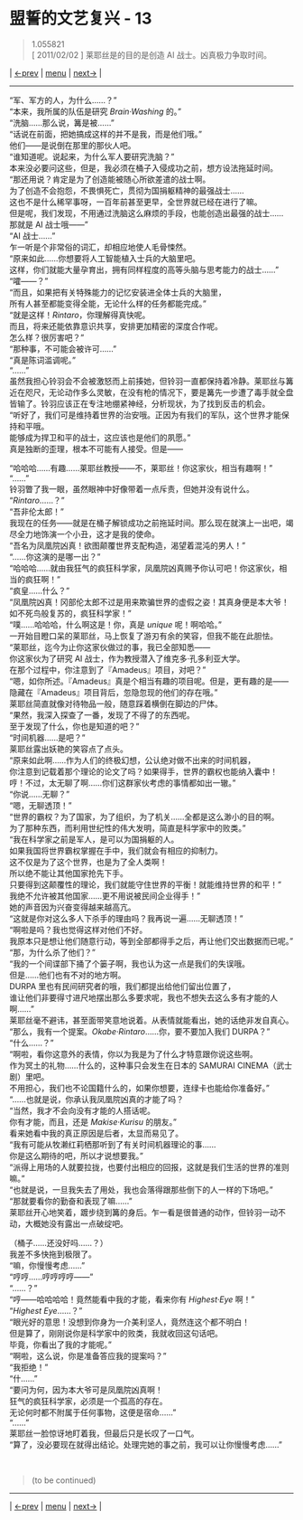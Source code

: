 # 盟誓的文艺复兴 - 13
> 1.055821  
> [ 2011/02/02 ] 莱耶丝是的目的是创造 AI 战士。凶真极力争取时间。  

| [←prev](./0134) | [menu](../) | [next→](./0136) |

---

“军、军方的人，为什么……？”  
“本来，我所属的队伍是研究 *Brain·Washing* 的。”  
“洗脑……那么说，篝是被……”  
“话说在前面，把她搞成这样的并不是我，而是他们哦。”  
他们——是说倒在那里的那伙人吧。  
“谁知道呢。说起来，为什么军人要研究洗脑？”  
本来没必要问这些，但是，我必须在桶子入侵成功之前，想方设法拖延时间。  
“那还用说？肯定是为了创造能被随心所欲差遣的战士啊。  
 为了创造不会抱怨，不畏惧死亡，贯彻为国捐躯精神的最强战士……  
 这也不是什么稀罕事呀，一百年前甚至更早，全世界就已经在进行了嘛。  
 但是呢，我们发现，不用通过洗脑这么麻烦的手段，也能创造出最强的战士……  
 那就是 AI 战士哦——”  
“AI 战士……”  
乍一听是个非常俗的词汇，却相应地使人毛骨悚然。  
“原来如此……你想要将人工智能植入士兵的大脑里吧。  
 这样，你们就能大量孕育出，拥有同样程度的高等头脑与思考能力的战士……”  
“嚯——？”  
“而且，如果把有关特殊能力的记忆安装进全体士兵的大脑里，  
 所有人甚至都能变得全能，无论什么样的任务都能完成。”  
“就是这样！*Rintaro*，你理解得真快呢。  
 而且，将来还能依靠意识共享，安排更加精密的深度合作呢。  
 怎么样？很厉害吧？”  
“那种事，不可能会被许可……”  
“真是陈词滥调呢。”  
“……”  
虽然我担心铃羽会不会被激怒而上前揍她，但铃羽一直都保持着冷静。莱耶丝与篝近在咫尺，无论动作多么灵敏，在没有枪的情况下，要是篝先一步遭了毒手就全盘皆输了。铃羽应该正在专注地绷紧神经，分析现状，为了找到反击的机会。  
“听好了，我们可是维持着世界的治安哦。正因为有我们的军队，这个世界才能保持和平哦。  
 能够成为捍卫和平的战士，这应该也是他们的夙愿。”  
真是独断的歪理，根本不可能有人接受。但是——  

“哈哈哈……有趣……莱耶丝教授——不，莱耶丝！你这家伙，相当有趣啊！”  
“……”  
铃羽瞥了我一眼，虽然眼神中好像带着一点斥责，但她并没有说什么。  
“*Rintaro*……？”  
“吾非伦太郎！”  
我现在的任务——就是在桶子解锁成功之前拖延时间。那么现在就演上一出吧，竭尽全力地饰演一个小丑，这才是我的使命。  
“吾名为凤凰院凶真！欲图颠覆世界支配构造，渴望着混沌的男人！”  
“……你这演的是哪一出？”  
“哈哈哈……就由我狂气的疯狂科学家，凤凰院凶真赐予你认可吧！你这家伙，相当的疯狂啊！”  
“疯皇……什么？”  
“凤凰院凶真！冈部伦太郎不过是用来欺骗世界的虚假之姿！其真身便是本大爷！  
 如不死鸟般复苏的，疯狂科学家！”  
“噗……哈哈哈，什么啊这是！你，真是 *unique* 呢！啊哈哈。”  
一开始目瞪口呆的莱耶丝，马上恢复了游刃有余的笑容，但我不能在此胆怯。  
“莱耶丝，迄今为止你这家伙做过的事，我已全部知悉——  
 你这家伙为了研究 AI 战士，作为教授潜入了维克多·孔多利亚大学。  
 在那个过程中，你注意到了『Amadeus』项目，对吧？”  
“嗯，如你所述。『Amadeus』真是个相当有趣的项目呢。但是，更有趣的是——  
 隐藏在『Amadeus』项目背后，忽隐忽现的他们的存在哦。”  
莱耶丝简直就像对待物品一般，随意踩着横倒在脚边的尸体。  
“果然，我深入探查了一番，发现了不得了的东西呢。  
 至于发现了什么，你也是知道的吧？”  
“时间机器……是吧？”  
莱耶丝露出妖艳的笑容点了点头。  
“原来如此啊……作为人们的终极幻想，公认绝对做不出来的时间机器，  
 你注意到记载着那个理论的论文了吗？如果得手，世界的霸权也能纳入囊中！  
 哼！不过，太无聊了啊……你们这群家伙考虑的事情都如出一辙。”  
“你说……无聊？”  
“嗯，无聊透顶！”  
“世界的霸权？为了国家，为了组织，为了机关……全都是这么渺小的目的啊。  
 为了那种东西，而利用世纪性的伟大发明，简直是科学家中的败类。”  
“我在科学家之前是军人，是可以为国捐躯的人。  
 如果我国将世界霸权掌握在手中，我们就会有相应的抑制力。  
 这不仅是为了这个世界，也是为了全人类啊！  
 所以绝不能让其他国家抢先下手。  
 只要得到这颠覆性的理论，我们就能守住世界的平衡！就能维持世界的和平！”  
 我绝不允许被其他国家……更不用说被民间企业得手！”  
她的声音因为兴奋变得越来越高亢。  
“这就是你对这么多人下杀手的理由吗？我再说一遍……无聊透顶！”  
“啊啦是吗？我也觉得这样对他们不好。  
 我原本只是想让他们随意行动，等到全部都得手之后，再让他们交出数据而已呢。”  
“那，为什么杀了他们？”  
“我的一个间谍部下捅了个篓子啊，我也认为这一点是我们的失误哦。  
 但是……他们也有不对的地方啊。  
 DURPA 里也有民间研究者的哦，我们都提出给他们留出位置了，  
 谁让他们非要得寸进尺地摆出那么多要求呢，我也不想失去这么多有才能的人啊……”  
莱耶丝毫不避讳，甚至面带笑意地说着。从表情就能看出，她的话绝非发自真心。  
“那么，我有一个提案。*Okabe·Rintaro*……你，要不要加入我们 DURPA？”  
“什么……？”  
“啊啦，看你这意外的表情，你以为我是为了什么才特意跟你说这些啊。  
 作为冥土的礼物……什么的，这种事只会发生在日本的 SAMURAI CINEMA（武士剧）里吧。  
 不用担心，我们也不论国籍什么的，如果你想要，连绿卡也能给你准备好。”  
“……也就是说，你承认我凤凰院凶真的才能了吗？  
“当然，我才不会向没有才能的人搭话呢。  
 你有才能，而且，还是 *Makise·Kurisu* 的朋友。”  
看来她看中我的真正原因是后者，太显而易见了。  
“我有可能从牧濑红莉栖那听到了有关时间机器理论的事……  
 你是这么期待的吧，所以才说想要我。”  
“派得上用场的人就要拉拢，也要付出相应的回报，这就是我们生活的世界的准则嘛。”  
“也就是说，一旦我失去了用处，我也会落得跟那些倒下的人一样的下场吧。”  
“那就要看你的勤奋和表现了嘛……”  
莱耶丝开心地笑着，踱步绕到篝的身后。乍一看是很普通的动作，但铃羽一动不动，大概她没有露出一点破绽吧。  

（桶子……还没好吗……？）  
我差不多快拖到极限了。  
“嘛，你慢慢考虑……”  
“哼哼……哼哼哼哼——”  
“……？”  
“哼——哈哈哈哈！竟然能看中我的才能，看来你有 *Highest·Eye* 啊！”  
“*Highest Eye*……？”  
“眼光好的意思！没想到你身为一介美利坚人，竟然连这个都不明白！  
 但是算了，刚刚说你是科学家中的败类，我就收回这句话吧。  
 毕竟，你看出了我的才能呢。”  
“啊啦，这么说，你是准备答应我的提案吗？”  
“我拒绝！”  
“什……”  
“要问为何，因为本大爷可是凤凰院凶真啊！  
 狂气的疯狂科学家，必须是一个孤高的存在。  
 无论何时都不附属于任何事物，这便是宿命……”  
“……”  
莱耶丝一脸惊讶地盯着我，但最后只是长叹了一口气。  
“算了，没必要现在就得出结论。处理完她的事之前，我可以让你慢慢考虑……”  


<br/>

> (to be continued)
---

| [←prev](./0134) | [menu](../) | [next→](./0136) |
